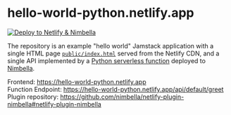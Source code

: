 # hello-world-python.netlify.app

<a href="https://app.netlify.com/start/deploy?repository=https://github.com/nimbella/hello-world-python.netlify.app&stack=nimbella" target="_blank">![Deploy to Netlify & Nimbella](https://netlify-apigcp.nimbella.io/deploy-button.svg)</a>

The repository is an example "hello world" Jamstack application with a single HTML page [`public/index.html`](public/index.html) served from the Netlify CDN, and a single API implemented by a [Python serverless function](packages/default/greet.py) deployed to [Nimbella](https://nimbella.com).

Frontend: https://hello-world-python.netlify.app<br>
Function Endpoint: https://hello-world-python.netlify.app/api/default/greet <br>
Plugin repository: https://github.com/nimbella/netlify-plugin-nimbella#netlify-plugin-nimbella
